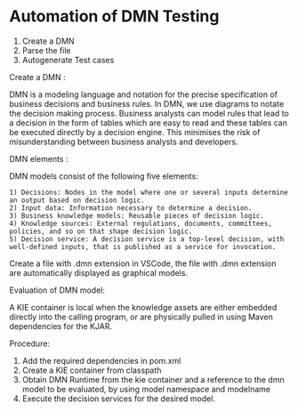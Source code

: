# Automation of DMN Testing

1) Create a DMN
2) Parse the file
3) Autogenerate Test cases

Create a DMN :

  DMN is a modeling language and notation for the precise specification of business decisions and business rules.
  In DMN, we use diagrams to notate the decision making process.
  Business analysts can model rules that lead to a decision in the form of tables which are easy to read and these tables can be executed directly by a       decision engine. This minimises the risk of misunderstanding between business analysts and developers.

  DMN elements :
  
  DMN models consist of the following five elements:
  
    1) Decisions: Nodes in the model where one or several inputs determine an output based on decision logic.
    2) Input data: Information necessary to determine a decision. 
    3) Business knowledge models: Reusable pieces of decision logic. 
    4) Knowledge sources: External regulations, documents, committees, policies, and so on that shape decision logic. 
    5) Decision service: A decision service is a top-level decision, with well-defined inputs, that is published as a service for invocation.

  Create a file with .dmn extension in VSCode, the file with .dmn extension are automatically displayed as graphical models.
  
  Evaluation of DMN model:
  
  A KIE container is local when the knowledge assets are either embedded directly into the calling program, or are physically pulled in using Maven         dependencies for the KJAR.

  Procedure:
  
  1) Add the required dependencies in pom.xml 
  2) Create a KIE container from classpath
  3) Obtain DMN Runtime from the kie container and a reference to the dmn model to be evaluated, by using model namespace and modelname
  4) Execute the decision services for the desired model.

